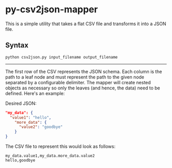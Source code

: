 py-csv2json-mapper
==================
This is a simple utility that takes a flat CSV file and transforms it into a JSON file.

Syntax
------

`python csv2json.py input_filename output_filename`

***

The first row of the CSV represents the JSON schema. Each column is the path to a leaf node and must represent the path to the given node separated by a configurable delimiter. The mapper will create nested objects as necessary so only the leaves (and hence, the data) need to be defined. Here's an example:

Desired JSON:
```json
"my_data": {
  "value1": "hello",
	"more_data": {
	  "value2": "goodbye"
	}
}
```

The CSV file to represent this would look as follows:
```
my_data.value1,my_data.more_data.value2
hello,goodbye
```